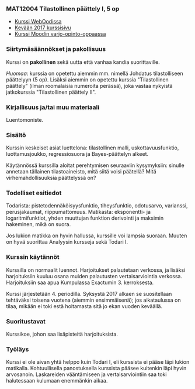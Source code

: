 ### MAT12004 Tilastollinen päättely I, 5 op

* [Kurssi WebOodissa](https://weboodi.helsinki.fi/hy/opintjakstied.jsp?OpinKohd=117379185)
* [Kevään 2017 kurssisivu](http://wiki.helsinki.fi/pages/viewpage.action?pageId=197658453)
* [Kurssi Moodin varjo-opinto-oppaassa](https://wiki.helsinki.fi/pages/viewpage.action?pageId=135074974)

### Siirtymäsäännökset ja pakollisuus

Kurssi on **pakollinen** sekä uutta että vanhaa kandia suorittaville.

*Huomaa*: kurssia on opetettu aiemmin mm. nimellä Johdatus tilastolliseen päättelyyn (5 op). Lisäksi aiemmin on opetettu kurssia "Tilastollinen päättely" (ilman roomalaisia numeroita perässä), joka vastaa nykyistä jatkokurssia "Tilastollinen päättely II".

### Kirjallisuus ja/tai muu materiaali

Luentomoniste.

### Sisältö

Kurssin keskeiset asiat luettelona: tilastollinen malli, uskottavuusfunktio, luottamusjoukko, regressiosuora ja Bayes-päättelyn alkeet.

Käytännössä kurssilla aloitat perehtymisen seuraaviin kysymyksiin: sinulle annetaan tällainen tilastoaineisto, mitä siitä voisi päätellä? Mitä virhemahdollisuuksia päättelyssä on? 

### Todelliset esitiedot

Todarista: pistetodennäköisyysfunktio, tiheysfunktio, odotusarvo, varianssi, perusjakaumat, riippumattomuus. Matikasta: eksponentti- ja logaritmifunktiot, yhden muuttujan funktion derivointi ja maksimin hakeminen, mikä on suora.

Jos lukion matikka on hyvin hallussa, kurssille voi lampsia suoraan. Muuten on hyvä suorittaa Analyysin kursseja sekä Todari I.

### Kurssin käytännöt

Kurssilla on normaalit luennot. Harjoitukset palautetaan verkossa, ja lisäksi harjoituksiin kuuluu osana muiden palautusten vertaisarviointia verkossa. Harjoituksiin saa apua Kumpulassa Exactumin 3. kerroksesta.

Kurssi järjestetään 4. periodilla. Syksystä 2017 alkaen se suositellaan tehtäväksi toisena vuotena (aiemmin ensimmäisenä); jos aikataulussa on tilaa, mikään ei toki estä hoitamasta sitä jo ekan vuoden keväällä.

### Suoritustavat

Kurssikoe, johon saa lisäpisteitä harjoituksista.

### Työläys

Kurssi ei ole aivan yhtä helppo kuin Todari I, eli kurssista ei pääse läpi lukion matikalla. Kohtuullisella panostuksella kurssista pääsee kuitenkin läpi hyvin arvosanoin. Laskareiden vääntämiseen ja vertaisarviointiin saa toki halutessaan kulumaan enemmänkin aikaa.